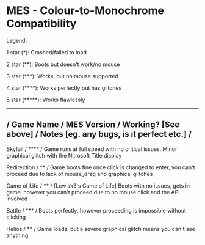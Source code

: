 # MES - Colour-to-Monochrome Compatibility

Legend:

1 star (*): Crashed/failed to load

2 star (**): Boots but doesn't work/no mouse

3 star (***): Works, but no mouse supported

4 star (****): Works perfectly but has glitches

5 star (*****): Works flawlessly

-------------------------------------------------------------------------------------------------
/  Game Name   / MES Version / Working? [See above]  / Notes [eg. any bugs, is it perfect etc.] /
-------------------------------------------------------------------------------------------------

Skyfall      / **** / Game runs at full speed with no critical issues. Minor graphical glitch with the Nitrosoft Title display

Redirection  / ** / Game boots fine once click is changed to enter, you can't proceed due to lack of mouse_drag and graphical glitches

Game of Life / ** / [Lewisk3's Game of Life] Boots with no issues, gets in-game, however you can't proceed due to no mouse click and the API involved

Battle       / *** / Boots perfectly, however proceeding is impossible without clicking

Helios       / ** / Game loads, but a severe graphical glitch means you can't see anything
